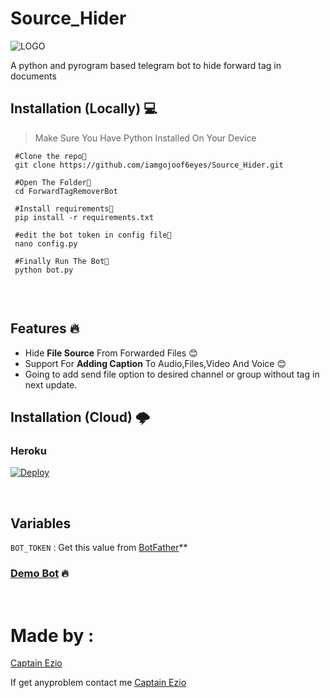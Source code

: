 # Source_Hider

![LOGO](https://te.legra.ph/file/dc6e0b631938b66e38626.jpg)

A python and pyrogram based telegram bot to hide forward tag in documents 

## Installation (Locally) 💻

>Make Sure You Have Python Installed On Your Device


```
 #Clone the repo👾
 git clone https://github.com/iamgojoof6eyes/Source_Hider.git
 
 #Open The Folder📂
 cd ForwardTagRemoverBot
 
 #Install requirements🎯
 pip install -r requirements.txt
 
 #edit the bot token in config file📝
 nano config.py
 
 #Finally Run The Bot🤖
 python bot.py
 
```
<br/>

## Features 🔥

- Hide **File Source** From Forwarded Files 😊
- Support For **Adding Caption** To Audio,Files,Video And Voice 😊
- Going to add send file option to desired channel or group without tag in next update.
 
## Installation (Cloud) 🌩

### Heroku

[![Deploy](https://www.herokucdn.com/deploy/button.svg)](https://heroku.com/deploy?template=https://github.com/iamgojoof6eyes/Source_Hider/tree/main)



<!--### Railway
[![DEPLOY](https://railway.app/button.svg)](https://railway.app)

**Requirements**
You should have a github account which is 30 days old

Just click on the button it will redirect you to the railway app webstie....search the repo and add [variable](#Variables)

-->
<br/>

## Variables 
 `BOT_TOKEN` : Get this value from [BotFather](https://t.me/Botfather)**

### [Demo Bot](https://t.me/ezio18_bot) 🔥

<br/>

# Made by :
[Captain Ezio](https://github.com/iamgojoof6eyes)

If get anyproblem contact me [Captain Ezio](https://t.me/iamgojoof6eyes)

